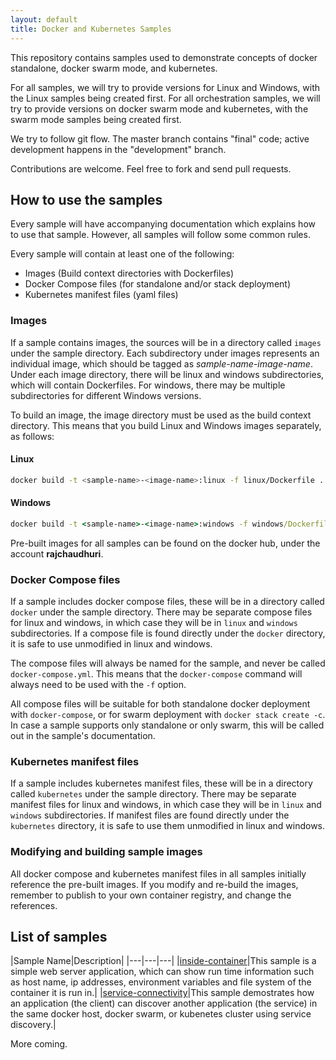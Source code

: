 ```yaml
---
layout: default
title: Docker and Kubernetes Samples
---
```


This repository contains samples used to demonstrate concepts of docker standalone, docker swarm mode, and kubernetes.

For all samples, we will try to provide versions for Linux and Windows, with the Linux samples being created first. For all orchestration samples, we will try to provide versions on docker swarm mode and kubernetes, with the swarm mode samples being created first.

We try to follow git flow. The master branch contains "final" code; active development happens in the "development" branch.

Contributions are welcome. Feel free to fork and send pull requests.

## How to use the samples

Every sample will have accompanying documentation which explains how to use that sample. However, all samples will follow some common rules.

Every sample will contain at least one of the following:

* Images (Build context directories with Dockerfiles)
* Docker Compose files (for standalone and/or stack deployment)
* Kubernetes manifest files (yaml files)

### Images

If a sample contains images, the sources will be in a directory called `images` under the sample directory. Each subdirectory under images represents an individual image, which should be tagged as _sample-name_-_image-name_. Under each image directory, there will be linux and windows subdirectories, which will contain Dockerfiles. For windows, there may be multiple subdirectories for different Windows versions.

To build an image, the image directory must be used as the build context directory. This means that you build Linux and Windows images separately, as follows:

#### Linux

```bash
docker build -t <sample-name>-<image-name>:linux -f linux/Dockerfile .
```

#### Windows

```cmd
docker build -t <sample-name>-<image-name>:windows -f windows/Dockerfile .
```

Pre-built images for all samples can be found on the docker hub, under the account **rajchaudhuri**.

### Docker Compose files

If a sample includes docker compose files, these will be in a directory called `docker` under the sample directory. There may be separate compose files for linux and windows, in which case they will be in `linux` and `windows` subdirectories. If a compose file is found directly under the `docker` directory, it is safe to use unmodified in linux and windows.

The compose files will always be named for the sample, and never be called ```docker-compose.yml```. This means that the `docker-compose` command will always need to be used with the `-f` option.

All compose files will be suitable for both standalone docker deployment with `docker-compose`, or for swarm deployment with `docker stack create -c`. In case a sample supports only standalone or only swarm, this will be called out in the sample's documentation.

### Kubernetes manifest files

If a sample includes kubernetes manifest files, these will be in a directory called `kubernetes` under the sample directory. There may be separate manifest files for linux and windows, in which case they will be in `linux` and `windows` subdirectories. If manifest files are found directly under the `kubernetes` directory, it is safe to use them unmodified in linux and windows.

### Modifying and building sample images

All docker compose and kubernetes manifest files in all samples initially reference the pre-built images. If you modify and re-build the images, remember to publish to your own container registry, and change the references.

## List of samples

|Sample Name|Description|
|---|---|---|
|[inside-container](inside-container.md)|This sample is a simple web server application, which can show run time information such as host name, ip addresses, environment variables and file system of the container it is run in.|
|[service-connectivity](service-connectivity.md)|This sample demostrates how an application (the client) can discover another application (the service) in the same docker host, docker swarm, or kubenetes cluster using service discovery.|

More coming.